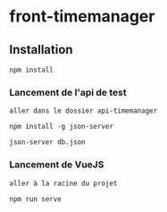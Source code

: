 # front-timemanager

## Installation
```
npm install
```

### Lancement de l'api de test
```
aller dans le dossier api-timemanager

npm install -g json-server

json-server db.json
```

### Lancement de VueJS
```
aller à la racine du projet

npm run serve
```
